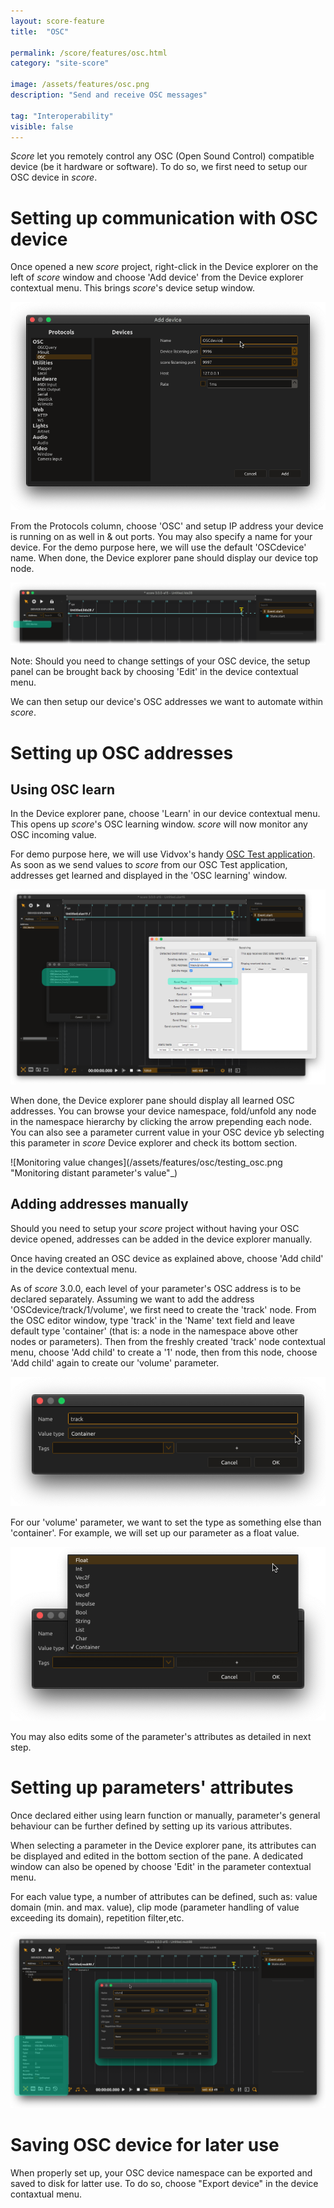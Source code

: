 ```yaml
---
layout: score-feature
title:  "OSC"

permalink: /score/features/osc.html
category: "site-score"

image: /assets/features/osc.png
description: "Send and receive OSC messages"

tag: "Interoperability"
visible: false
---
```


*Score* let you remotely control any OSC (Open Sound Control) compatible device (be it hardware or software). To do so, we first need to setup our OSC device in *score*.

# Setting up communication with OSC device

Once opened a new *score* project, right-click in the Device explorer on the left of *score* window and choose 'Add device' from the Device explorer contextual menu. This brings *score*'s device setup window.

![Device setup window](/assets/features/osc/device_setup_window.png "score device setup")

From the Protocols column, choose 'OSC' and setup IP address your device is running on as well in & out ports. You may also specify a name for your device. For the demo purpose here, we will use the default 'OSCdevice' name. When done, the Device explorer pane should display our device top node.

![OSC device top node](/assets/features/osc/osc_top_node.png "OSC device top node")

Note: Should you need to change settings of your OSC device, the setup panel can be brought back by choosing 'Edit' in the device contextual menu.

We can then setup our device's OSC addresses we want to automate within *score*.

# Setting up OSC addresses
## Using OSC learn

In the Device explorer pane, choose 'Learn' in our device contextual menu. This opens up *score*'s OSC learning window. *score* will now monitor any OSC incoming value.

For demo purpose here, we will use Vidvox's handy [OSC Test application](https://vdmx.vidvox.net/blog/freebies "Vidvox OSC Test app"). As soon as we send values to *score* from our OSC Test application, addresses get learned and displayed in the 'OSC learning' window.

![Addresses learning](/assets/features/osc/osc_learning.png "OSC learn")

When done, the Device explorer pane should display all learned OSC addresses. You can browse your device namespace, fold/unfold any node in the namespace hierarchy by clicking the arrow prepending each node. You can also see a parameter current value in your OSC device yb selecting this parameter in *score* Device explorer and check its bottom section.

![Monitoring value changes](/assets/features/osc/testing_osc.png "Monitoring distant parameter's value"_)

## Adding addresses manually

Should you need to setup your *score* project without having your OSC device opened, addresses can be added in the device explorer manually.

Once having created an OSC device as explained above, choose 'Add child' in the device contextual menu.

As of *score* 3.0.0, each level of your parameter's OSC address is to be declared separately. Assuming we want to add the address 'OSCdevice/track/1/volume', we first need to create the 'track' node. From the OSC editor window, type 'track' in the 'Name' text field and leave default type 'container' (that is: a node in the namespace above other nodes or parameters). Then from the freshly created 'track' node contextual menu, choose 'Add child' to create a '1' node, then from this node, choose 'Add child' again to create our 'volume' parameter.

![OSC node](/assets/features/osc/osc_node.png "Create an OSC node")

For our 'volume' parameter, we want to set the type as something else than 'container'. For example, we will set up our parameter as a float value.

![Parameter type](/assets/features/osc/parameter_type.png "Create an OSC parameter")

You may also edits some of the parameter's attributes as detailed in next step.

# Setting up parameters' attributes

Once declared either using learn function or manually, parameter's general behaviour can be further defined by setting up its various attributes.

When selecting a parameter in the Device explorer pane, its attributes can be displayed and edited in the bottom section of the pane. A dedicated window can also be opened by choose 'Edit' in the parameter contextual menu.

For each value type, a number of attributes can be defined, such as: value domain (min. and max. value), clip mode (parameter handling of value exceeding its domain), repetition filter,etc.

![Parameter attributes](/assets/features/osc/parameter_attributes.png "Parameter's attributes")

# Saving OSC device for later use

When properly set up, your OSC device namespace can be exported and saved to disk for latter use. To do so, choose "Export device" in the device contaxtual menu.